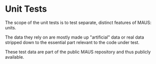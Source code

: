 # Unit Tests

The scope of the unit tests is to test separate, distinct features of MAUS: units.

The data they rely on are mostly made up "artificial" data or real data stripped down to the essential part
relevant to the code under test.

These test data are part of the public MAUS repository and thus publicly available.
